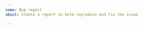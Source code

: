 ```yaml
---
name: Bug report
about: Create a report to help reproduce and fix the issue

---
```


[Round ID]: # (If you discovered this issue from playing tgstation hosted servers:)
[Round ID]: # (**INCLUDE THE ROUND ID**)
[Round ID]: # (It can be found in the Status panel or retrieved from https://tools.hippiestation.com/stats/round.php ! The round id let's us look up valuable information and logs for the round the bug happened.)

[Testmerges]: # (If you believe the issue to be caused by a test merge [OOC tab -> Show Server Revision], report it in the pull request's comment section instead.)

[Reproduction]: # (Explain your issue in detail, including the steps to reproduce it. Issues without proper reproduction steps or explanation are open to being ignored/closed by maintainers.)

[For Admins]: # (Oddities induced by var-edits and other admin tools are not necessarily bugs. Verify that your issues occur under regular circumstances before reporting them.)
